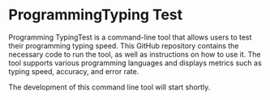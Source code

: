 # ProgrammingTyping Test

Programming TypingTest is a command-line tool that allows users to test their programming typing speed. This GitHub repository contains the necessary code to run the tool, as well as instructions on how to use it. The tool supports various programming languages and displays metrics such as typing speed, accuracy, and error rate. 


The development of this command line tool will start shortly.
